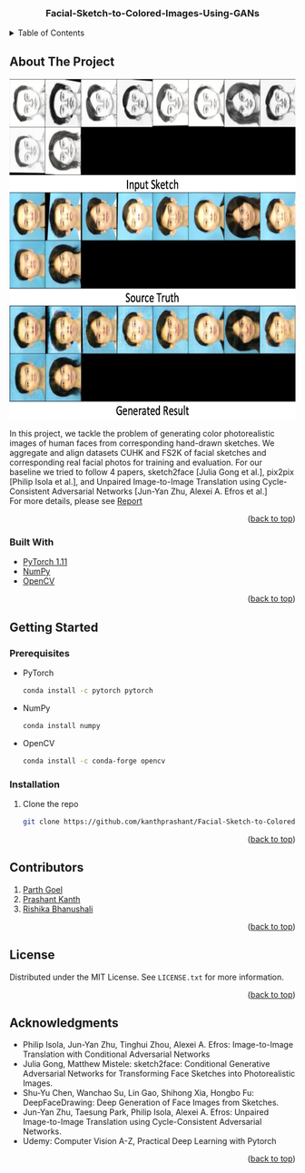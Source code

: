 <div id="top"></div>

<!-- PROJECT LOGO -->
<br />
<div align="center">
  <h3 align="center">Facial-Sketch-to-Colored-Images-Using-GANs</h3>
</div>



<!-- TABLE OF CONTENTS -->
<details>
  <summary>Table of Contents</summary>
  <ol>
    <li>
      <a href="#about-the-project">About The Project</a>
      <ul>
        <li><a href="#built-with">Built With</a></li>
      </ul>
    </li>
    <li>
      <a href="#getting-started">Getting Started</a>
      <ul>
        <li><a href="#prerequisites">Prerequisites</a></li>
        <li><a href="#installation">Installation</a></li>
      </ul>
    </li>
    <li><a href="#contributions">Contributions</a></li>
    <li><a href="#license">License</a></li>
    <li><a href="#acknowledgments">Acknowledgments</a></li>
  </ol>
</details>



<!-- ABOUT THE PROJECT -->
## About The Project

<img src="/Images/1.jpg" width="800" height="600">

In this project, we tackle the problem of generating color photorealistic images of human faces from corresponding hand-drawn sketches. We aggregate and align datasets CUHK and FS2K of facial sketches and corresponding real facial photos for training and evaluation. For our baseline we tried to follow 4 papers, sketch2face [Julia Gong et al.], pix2pix [Philip Isola et al.], and Unpaired Image-to-Image Translation using Cycle-Consistent Adversarial Networks [Jun-Yan Zhu, Alexei A. Efros et al.] <br/>
For more details, please see [Report](/Report/)

<p align="right">(<a href="#top">back to top</a>)</p>



### Built With

* [PyTorch 1.11](https://pytorch.org/)
* [NumPy](https://numpy.org/)
* [OpenCV](https://opencv.org/)

<p align="right">(<a href="#top">back to top</a>)</p>



<!-- GETTING STARTED -->
## Getting Started

### Prerequisites

* PyTorch
  ```sh
  conda install -c pytorch pytorch
  ```
* NumPy
  ```sh
  conda install numpy
  ```
* OpenCV
  ```sh
  conda install -c conda-forge opencv
  ```

### Installation

1. Clone the repo
   ```sh
   git clone https://github.com/kanthprashant/Facial-Sketch-to-Colored-Images.git
   ```

<p align="right">(<a href="#top">back to top</a>)</p>



<!-- CONTRIBUTIONS -->
## Contributors

1. [Parth Goel](https://github.com/parthgoe1)
2. [Prashant Kanth](https://github.com/kanthprashant)
3. [Rishika Bhanushali](https://github.com/rb-rishika)

<p align="right">(<a href="#top">back to top</a>)</p>



<!-- LICENSE -->
## License

Distributed under the MIT License. See `LICENSE.txt` for more information.

<p align="right">(<a href="#top">back to top</a>)</p>



<!-- ACKNOWLEDGMENTS -->
## Acknowledgments

* Philip Isola, Jun-Yan Zhu, Tinghui Zhou, Alexei A. Efros: Image-to-Image Translation with Conditional Adversarial Networks
* Julia Gong, Matthew Mistele: sketch2face: Conditional Generative Adversarial Networks for Transforming Face Sketches into Photorealistic Images.
* Shu-Yu Chen, Wanchao Su, Lin Gao, Shihong Xia, Hongbo Fu: DeepFaceDrawing: Deep Generation of Face Images from Sketches.
* Jun-Yan Zhu, Taesung Park, Philip Isola, Alexei A. Efros: Unpaired Image-to-Image Translation using Cycle-Consistent Adversarial Networks.
* Udemy: Computer Vision A-Z, Practical Deep Learning with Pytorch

<p align="right">(<a href="#top">back to top</a>)</p>

